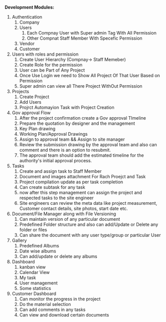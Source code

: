 **Development Modules:**

1. Authentication
    1. Company
    2. Users 
        1. Each Compnay User with Super admin Tag With All Permission
        2. Other Compnat Staff Member With Specefic Permission 
    3. Vendor
    4. Customer
2. Users with roles and permission
    1. Create User Hierarchy (Compnay-> Staff Memeber)
    2. Create Role for the permission
    3. User can be Part of Any Project
    4. Once Use Login we need to Show All Project Of That User Based on Permission
    5. Super admin can view all There Project WithOut Permission
3. Projects
    1. Create Project
    2. Add Users
    3. Projrct Automayion Task with Project Creation
4. Gov approval Flow
    1. After the project confirmation create a Gov approval TImeline
    2. Prepare the quotation by designer and the management
    3. Key Plan drawing
    4. Working Plan/Approval Drawings
    5. Assign to approval team && Assign to site manager
    6. Review the submission drawing by the approval team and also can comment and there is an option to resubmit.
    7. The approval team should add the estimated timeline for the authority's initial approval process.
5. Tasks
    1. Create and assign task to Staff Member
    2. Document and images attachment For Rach Proejct and Task
    3. Project compilation update as per task completion
    4. Can create subtask for any task
    5. now after this step management can assign the project and respected tasks to the site engineer
    6. Site engineers can review the meta data like project measurement, Customer contact details, site photos, start date etc.
6. Document/File Manager along with File Versioning
    1. Can maintain version of any particular document
    2. Predefined Folder structure and also can add/Update or Delete any folder or files
    3. Can share the document with any user type/group or particular User
7. Gallery
    1. Predefined Albums
    2. Date wise albums
    3. Can add/update or delete any albums
8. Dashboard
    1. kanban view
    2. Calendar View
    3. My task
    4. User management
    5. Some statistics
9. Customer Dashboard
    1. Can monitor the progress in the project
    2. Do the material selection
    3. Can add comments in any tasks
    4. Can view and download certain documents